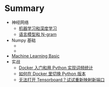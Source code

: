# Summary

* 神经网络
	* [机器学习和深度学习](NeuroNetwork/1-ML_DL_Basic.md)
	* [语言模型和 N-gram](NeuroNetwork/2-ConceptOfNeuralNetwork.md)
* Numpy 基础
	* []()
	* []()
* [Machine Learning Basic](MachineLearningBasic.md)
* 实战
	* [Docker 入门和用 Python 实现词频统计](Practice/170303DL1-Docker_WordFrequency.md)
	* [如何在 Docker 里切换 Python 版本](Practice/171021DL3-How2UsePy3InDocker.md)
	* [无法打开 Tensorboard？试试重新映射新端口](Practice/171103DL4-ProblemWithTensorboard.md)
